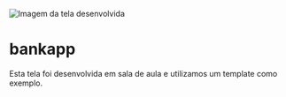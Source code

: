 ![Imagem da tela desenvolvida](https://github.com/acofernandess/main/bankapp/asset/bankapp.jpg)

# bankapp

Esta tela foi desenvolvida em sala de aula e utilizamos um template como exemplo.
